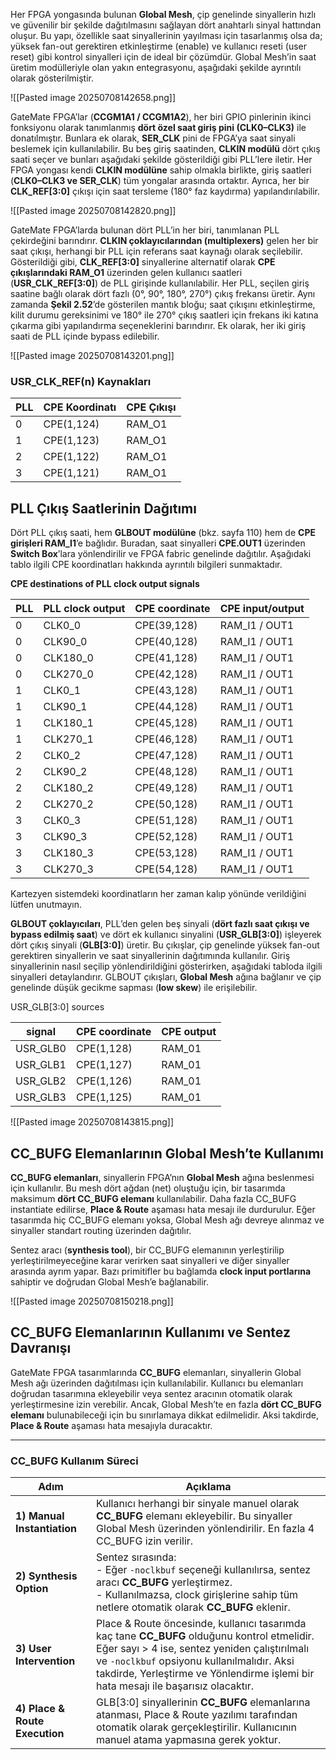 Her FPGA yongasında bulunan **Global Mesh**, çip genelinde sinyallerin hızlı ve güvenilir bir şekilde dağıtılmasını sağlayan dört anahtarlı sinyal hattından oluşur. Bu yapı, özellikle saat sinyallerinin yayılması için tasarlanmış olsa da; yüksek fan-out gerektiren etkinleştirme (enable) ve kullanıcı reseti (user reset) gibi kontrol sinyalleri için de ideal bir çözümdür. Global Mesh’in saat üretim modülleriyle olan yakın entegrasyonu, aşağıdaki şekilde ayrıntılı olarak gösterilmiştir.

![[Pasted image 20250708142658.png]]

GateMate FPGA’lar (**CCGM1A1 / CCGM1A2**), her biri GPIO pinlerinin ikinci fonksiyonu olarak tanımlanmış **dört özel saat giriş pini (CLK0–CLK3)** ile donatılmıştır. Bunlara ek olarak, **SER_CLK** pini de FPGA’ya saat sinyali beslemek için kullanılabilir. Bu beş giriş saatinden, **CLKIN modülü** dört çıkış saati seçer ve bunları aşağıdaki şekilde gösterildiği gibi PLL’lere iletir. Her FPGA yongası kendi **CLKIN modülüne** sahip olmakla birlikte, giriş saatleri (**CLK0–CLK3 ve SER_CLK**) tüm yongalar arasında ortaktır. Ayrıca, her bir **CLK_REF[3:0]** çıkışı için saat tersleme (180° faz kaydırma) yapılandırılabilir.

![[Pasted image 20250708142820.png]]

GateMate FPGA’larda bulunan dört PLL’in her biri, tanımlanan PLL çekirdeğini barındırır. **CLKIN çoklayıcılarından (multiplexers)** gelen her bir saat çıkışı, herhangi bir PLL için referans saat kaynağı olarak seçilebilir. Gösterildiği gibi, **CLK_REF[3:0]** sinyallerine alternatif olarak **CPE çıkışlarındaki RAM_O1** üzerinden gelen kullanıcı saatleri (**USR_CLK_REF[3:0]**) de PLL girişinde kullanılabilir. Her PLL, seçilen giriş saatine bağlı olarak dört fazlı (0°, 90°, 180°, 270°) çıkış frekansı üretir. Aynı zamanda **Şekil 2.52**’de gösterilen mantık bloğu; saat çıkışını etkinleştirme, kilit durumu gereksinimi ve 180° ile 270° çıkış saatleri için frekans iki katına çıkarma gibi yapılandırma seçeneklerini barındırır. Ek olarak, her iki giriş saati de PLL içinde bypass edilebilir.


![[Pasted image 20250708143201.png]]

### USR_CLK_REF(n) Kaynakları

| **PLL** | **CPE Koordinatı** | **CPE Çıkışı** |
| ------- | ------------------ | -------------- |
| 0       | CPE(1,124)         | RAM_O1         |
| 1       | CPE(1,123)         | RAM_O1         |
| 2       | CPE(1,122)         | RAM_O1         |
| 3       | CPE(1,121)         | RAM_O1         |


## PLL Çıkış Saatlerinin Dağıtımı

Dört PLL çıkış saati, hem **GLBOUT modülüne** (bkz. sayfa 110) hem de **CPE girişleri RAM_I1**’e bağlıdır. Buradan, saat sinyalleri **CPE.OUT1** üzerinden **Switch Box**’lara yönlendirilir ve FPGA fabric genelinde dağıtılır. Aşağıdaki tablo ilgili CPE koordinatları hakkında ayrıntılı bilgileri sunmaktadır.


**CPE destinations of PLL clock output signals**

| PLL | PLL clock output | CPE coordinate | CPE input/output |
| --- | ---------------- | -------------- | ---------------- |
| 0   | CLK0_0           | CPE(39,128)    | RAM_I1 / OUT1    |
| 0   | CLK90_0          | CPE(40,128)    | RAM_I1 / OUT1    |
| 0   | CLK180_0         | CPE(41,128)    | RAM_I1 / OUT1    |
| 0   | CLK270_0         | CPE(42,128)    | RAM_I1 / OUT1    |
| 1   | CLK0_1           | CPE(43,128)    | RAM_I1 / OUT1    |
| 1   | CLK90_1          | CPE(44,128)    | RAM_I1 / OUT1    |
| 1   | CLK180_1         | CPE(45,128)    | RAM_I1 / OUT1    |
| 1   | CLK270_1         | CPE(46,128)    | RAM_I1 / OUT1    |
| 2   | CLK0_2           | CPE(47,128)    | RAM_I1 / OUT1    |
| 2   | CLK90_2          | CPE(48,128)    | RAM_I1 / OUT1    |
| 2   | CLK180_2         | CPE(49,128)    | RAM_I1 / OUT1    |
| 2   | CLK270_2         | CPE(50,128)    | RAM_I1 / OUT1    |
| 3   | CLK0_3           | CPE(51,128)    | RAM_I1 / OUT1    |
| 3   | CLK90_3          | CPE(52,128)    | RAM_I1 / OUT1    |
| 3   | CLK180_3         | CPE(53,128)    | RAM_I1 / OUT1    |
| 3   | CLK270_3         | CPE(54,128)    | RAM_I1 / OUT1    |
Kartezyen sistemdeki koordinatların her zaman kalıp yönünde verildiğini lütfen unutmayın.


**GLBOUT çoklayıcıları**, PLL’den gelen beş sinyali (**dört fazlı saat çıkışı ve bypass edilmiş saat**) ve dört ek kullanıcı sinyalini (**USR_GLB[3:0]**) işleyerek dört çıkış sinyali (**GLB[3:0]**) üretir. Bu çıkışlar, çip genelinde yüksek fan-out gerektiren sinyallerin ve saat sinyallerinin dağıtımında kullanılır. Giriş sinyallerinin nasıl seçilip yönlendirildiğini gösterirken, aşağıdaki tabloda ilgili sinyalleri detaylandırır. GLBOUT çıkışları, **Global Mesh** ağına bağlanır ve çip genelinde düşük gecikme sapması (**low skew**) ile erişilebilir.


USR_GLB[3:0] sources

| signal   | CPE coordinate | CPE output |
| -------- | -------------- | ---------- |
| USR_GLB0 | CPE(1,128)     | RAM_01     |
| USR_GLB1 | CPE(1,127)     | RAM_01     |
| USR_GLB2 | CPE(1,126)     | RAM_01     |
| USR_GLB3 | CPE(1,125)     | RAM_01     |

![[Pasted image 20250708143815.png]]




## CC_BUFG Elemanlarının Global Mesh’te Kullanımı

**CC_BUFG elemanları**, sinyallerin FPGA’nın **Global Mesh** ağına beslenmesi için kullanılır. Bu mesh dört ağdan (net) oluştuğu için, bir tasarımda maksimum **dört CC_BUFG elemanı** kullanılabilir. Daha fazla CC_BUFG instantiate edilirse, **Place & Route** aşaması hata mesajı ile durdurulur. Eğer tasarımda hiç CC_BUFG elemanı yoksa, Global Mesh ağı devreye alınmaz ve sinyaller standart routing üzerinden dağıtılır.

Sentez aracı (**synthesis tool**), bir CC_BUFG elemanının yerleştirilip yerleştirilmeyeceğine karar verirken saat sinyalleri ve diğer sinyaller arasında ayrım yapar. Bazı primitifler bu bağlamda **clock input portlarına** sahiptir ve doğrudan Global Mesh’e bağlanabilir.

![[Pasted image 20250708150218.png]]

## CC_BUFG Elemanlarının Kullanımı ve Sentez Davranışı

GateMate FPGA tasarımlarında **CC_BUFG** elemanları, sinyallerin Global Mesh ağı üzerinden dağıtılması için kullanılabilir. Kullanıcı bu elemanları doğrudan tasarımına ekleyebilir veya sentez aracının otomatik olarak yerleştirmesine izin verebilir. Ancak, Global Mesh’te en fazla **dört CC_BUFG elemanı** bulunabileceği için bu sınırlamaya dikkat edilmelidir. Aksi takdirde, **Place & Route** aşaması hata mesajıyla duracaktır.

---

###  CC_BUFG Kullanım Süreci

| **Adım**                       | **Açıklama**                                                                                                                                                                                                                                                                      |
| ------------------------------ | --------------------------------------------------------------------------------------------------------------------------------------------------------------------------------------------------------------------------------------------------------------------------------- |
| **1) Manual Instantiation**    | Kullanıcı herhangi bir sinyale manuel olarak **CC_BUFG** elemanı ekleyebilir. Bu sinyaller Global Mesh üzerinden yönlendirilir. En fazla 4 CC_BUFG izin verilir.                                                                                                                  |
| **2) Synthesis Option**        | Sentez sırasında:  <br>- Eğer `-noclkbuf` seçeneği kullanılırsa, sentez aracı **CC_BUFG** yerleştirmez.  <br>- Kullanılmazsa, clock girişlerine sahip tüm netlere otomatik olarak **CC_BUFG** eklenir.                                                                            |
| **3) User Intervention**       | Place & Route öncesinde, kullanıcı tasarımda kaç tane **CC_BUFG** olduğunu kontrol etmelidir. Eğer sayı > 4 ise, sentez yeniden çalıştırılmalı ve `-noclkbuf` opsiyonu kullanılmalıdır. Aksi takdirde, Yerleştirme ve Yönlendirme işlemi bir hata mesajı ile başarısız olacaktır. |
| **4) Place & Route Execution** | GLB[3:0] sinyallerinin **CC_BUFG** elemanlarına atanması, Place & Route yazılımı tarafından otomatik olarak gerçekleştirilir. Kullanıcının manuel atama yapmasına gerek yoktur.                                                                                                   |


